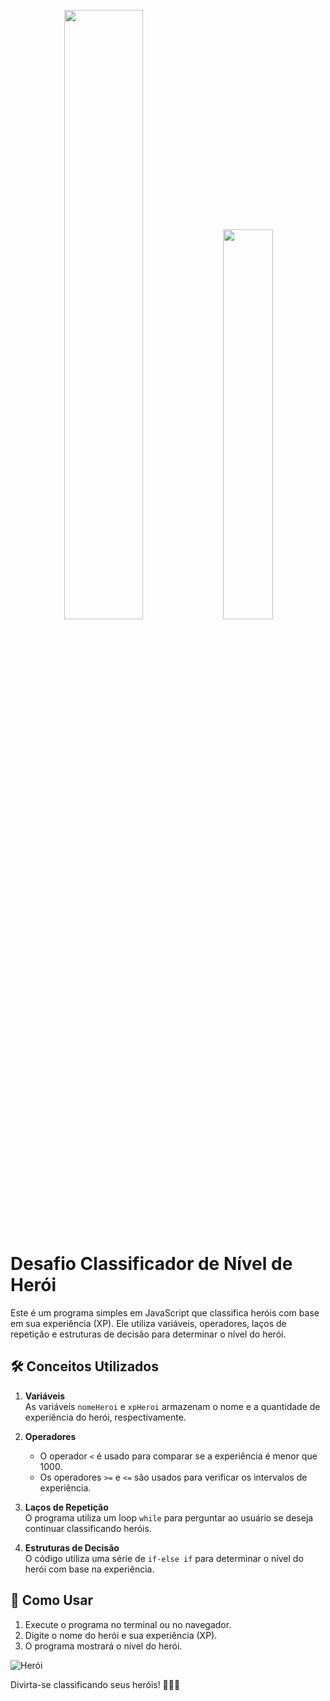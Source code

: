<p align="center">
  <img src="https://i.pinimg.com/564x/20/89/48/2089481bdabd1c606e8728cfe18ec389.jpg" width="50%">
  <img src="https://i.pinimg.com/564x/84/9f/a9/849fa9ffbaeab2c4f9f14cb4b07e4c28.jpg" width="40%">
</p>


# Desafio Classificador de Nível de Herói

Este é um programa simples em JavaScript que classifica heróis com base em sua experiência (XP). Ele utiliza variáveis, operadores, laços de repetição e estruturas de decisão para determinar o nível do herói.

## 🛠️ Conceitos Utilizados

1. **Variáveis**  
   As variáveis `nomeHeroi` e `xpHeroi` armazenam o nome e a quantidade de experiência do herói, respectivamente.

2. **Operadores**  
   - O operador `<` é usado para comparar se a experiência é menor que 1000.
   - Os operadores `>=` e `<=` são usados para verificar os intervalos de experiência.

3. **Laços de Repetição**  
   O programa utiliza um loop `while` para perguntar ao usuário se deseja continuar classificando heróis.

4. **Estruturas de Decisão**  
   O código utiliza uma série de `if-else if` para determinar o nível do herói com base na experiência.

## 🚀 Como Usar

1. Execute o programa no terminal ou no navegador.
2. Digite o nome do herói e sua experiência (XP).
3. O programa mostrará o nível do herói.

![Herói](https://i.pinimg.com/564x/99/75/b1/9975b194070a5a7fec2783cc58fe7b7b.jpg) <!-- Substitua pela URL da imagem desejada -->

Divirta-se classificando seus heróis! 🚀🦸‍♂️

